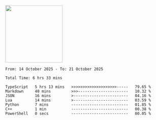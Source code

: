 <img height="180em" src="https://github-readme-stats-eight-theta.vercel.app/api?username=bkundev&show_icons=true&theme=radical&include_all_commits=true&count_private=true"/>
<!--START_SECTION:waka-->

```all_time
From: 14 October 2025 - To: 21 October 2025

Total Time: 6 hrs 33 mins

TypeScript   5 hrs 13 mins   >>>>>>>>>>>>>>>>>>>>-----   79.65 %
Markdown     40 mins         >>>----------------------   10.32 %
JSON         16 mins         >------------------------   04.16 %
Lua          14 mins         >------------------------   03.59 %
Python       7 mins          -------------------------   01.85 %
C++          1 min           -------------------------   00.38 %
PowerShell   0 secs          -------------------------   00.05 %
```

<!--END_SECTION:waka-->
